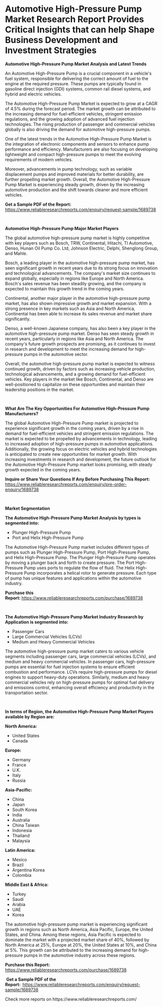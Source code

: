 <p><h1>Automotive High-Pressure Pump Market Research Report Provides Critical Insights that can help Shape Business Development and Investment Strategies</h1></p><p><strong>Automotive High-Pressure Pump Market Analysis and Latest Trends</strong></p>
<p><p>An Automotive High-Pressure Pump is a crucial component in a vehicle's fuel system, responsible for delivering the correct amount of fuel to the engine at the required pressure. These pumps are typically found in gasoline direct injection (GDI) systems, common rail diesel systems, and hybrid and electric vehicles.</p><p>The Automotive High-Pressure Pump Market is expected to grow at a CAGR of 4.5% during the forecast period. The market growth can be attributed to the increasing demand for fuel-efficient vehicles, stringent emission regulations, and the growing adoption of advanced fuel injection technologies. The rising production of passenger and commercial vehicles globally is also driving the demand for automotive high-pressure pumps.</p><p>One of the latest trends in the Automotive High-Pressure Pump Market is the integration of electronic components and sensors to enhance pump performance and efficiency. Manufacturers are also focusing on developing lightweight and compact high-pressure pumps to meet the evolving requirements of modern vehicles.</p><p>Moreover, advancements in pump technology, such as variable displacement pumps and improved materials for better durability, are further propelling market growth. Overall, the Automotive High-Pressure Pump Market is experiencing steady growth, driven by the increasing automotive production and the shift towards cleaner and more efficient vehicles.</p></p>
<p><strong>Get a Sample PDF of the Report:&nbsp;</strong> <a href="https://www.reliableresearchreports.com/enquiry/request-sample/1689738">https://www.reliableresearchreports.com/enquiry/request-sample/1689738</a></p>
<p>&nbsp;</p>
<p><strong>Automotive High-Pressure Pump Major Market Players</strong></p>
<p><p>The global automotive high-pressure pump market is highly competitive with key players such as Bosch, TRW, Continental, Hitachi, TI Automotive, Denso, Hunan Oil Pump Co. Ltd, Johnson Electric, Delphi, Shenglong Group, and Mahle.</p><p>Bosch, a leading player in the automotive high-pressure pump market, has seen significant growth in recent years due to its strong focus on innovation and technological advancements. The company's market size continues to expand globally, especially in regions like Europe and North America. Bosch's sales revenue has been steadily growing, and the company is expected to maintain this growth trend in the coming years.</p><p>Continental, another major player in the automotive high-pressure pump market, has also shown impressive growth and market expansion. With a strong presence in key markets such as Asia and North America, Continental has been able to increase its sales revenue and market share significantly.</p><p>Denso, a well-known Japanese company, has also been a key player in the automotive high-pressure pump market. Denso has seen steady growth in recent years, particularly in regions like Asia and North America. The company's future growth prospects are promising, as it continues to invest in research and development to meet the increasing demand for high-pressure pumps in the automotive sector.</p><p>Overall, the automotive high-pressure pump market is expected to witness continued growth, driven by factors such as increasing vehicle production, technological advancements, and a growing demand for fuel-efficient vehicles. Key players in the market like Bosch, Continental, and Denso are well-positioned to capitalize on these opportunities and maintain their leadership positions in the market.</p></p>
<p>&nbsp;</p>
<p><strong>What Are The Key Opportunities For Automotive High-Pressure Pump Manufacturers?</strong></p>
<p><p>The global Automotive High-Pressure Pump market is projected to experience significant growth in the coming years, driven by a rise in demand for fuel-efficient vehicles and stringent emission regulations. The market is expected to be propelled by advancements in technology, leading to increased adoption of high-pressure pumps in automotive applications. Additionally, the growing focus on electric vehicles and hybrid technologies is anticipated to create new opportunities for market growth. With increasing investments in research and development, the future outlook for the Automotive High-Pressure Pump market looks promising, with steady growth expected in the coming years.</p></p>
<p><strong>Inquire or Share Your Questions If Any Before Purchasing This Report:</strong> <a href="https://www.reliableresearchreports.com/enquiry/pre-order-enquiry/1689738">https://www.reliableresearchreports.com/enquiry/pre-order-enquiry/1689738</a></p>
<p>&nbsp;</p>
<p><strong>Market Segmentation</strong></p>
<p><strong>The Automotive High-Pressure Pump Market Analysis by types is segmented into:</strong></p>
<p><ul><li>Plunger High-Pressure Pump</li><li>Port and Helix High-Pressure Pump</li></ul></p>
<p><p>The Automotive High-Pressure Pump market includes different types of pumps such as Plunger High-Pressure Pump, Port High-Pressure Pump, and Helix High-Pressure Pump. The Plunger High-Pressure Pump operates by moving a plunger back and forth to create pressure. The Port High-Pressure Pump uses ports to regulate the flow of fluid. The Helix High-Pressure Pump incorporates a helical rotor to generate pressure. Each type of pump has unique features and applications within the automotive industry.</p></p>
<p><strong>Purchase this Report:&nbsp;</strong><a href="https://www.reliableresearchreports.com/purchase/1689738">https://www.reliableresearchreports.com/purchase/1689738</a></p>
<p>&nbsp;</p>
<p><strong>The Automotive High-Pressure Pump Market Industry Research by Application is segmented into:</strong></p>
<p><ul><li>Passenger Cars</li><li>Large Commercial Vehicles (LCVs)</li><li>Medium and Heavy Commercial Vehicles</li></ul></p>
<p><p>The automotive high-pressure pump market caters to various vehicle segments including passenger cars, large commercial vehicles (LCVs), and medium and heavy commercial vehicles. In passenger cars, high-pressure pumps are essential for fuel injection systems to ensure efficient combustion and performance. LCVs require high-pressure pumps for diesel engines to support heavy-duty operations. Similarly, medium and heavy commercial vehicles rely on high-pressure pumps for optimal fuel delivery and emissions control, enhancing overall efficiency and productivity in the transportation sector.</p></p>
<p>&nbsp;</p>
<p><strong>In terms of Region, the Automotive High-Pressure Pump Market Players available by Region are:</strong></p>
<p>
    <p> <strong> North America: </strong>
        <ul>
            <li>United States</li>
            <li>Canada</li>
        </ul>
        </p> 
    <p> <strong> Europe: </strong>
        <ul>
            <li>Germany</li>
            <li>France</li>
            <li>U.K.</li>
            <li>Italy</li>
            <li>Russia</li>
        </ul>
        </p> 
    <p> <strong> Asia-Pacific: </strong>
        <ul>
            <li>China</li>
            <li>Japan</li>
            <li>South Korea</li>
            <li>India</li>
            <li>Australia</li>
            <li>China Taiwan</li>
            <li>Indonesia</li>
            <li>Thailand</li>
            <li>Malaysia</li>
        </ul>
        </p> 
    <p> <strong> Latin America: </strong>
        <ul>
            <li>Mexico</li>
            <li>Brazil</li>
            <li>Argentina Korea</li>
            <li>Colombia</li>
        </ul>
        </p> 
    <p> <strong> Middle East & Africa: </strong>
        <ul>
            <li>Turkey</li>
            <li>Saudi</li>
            <li>Arabia</li>
            <li>UAE</li>
            <li>Korea</li>
        </ul>
    </p>
    </p>
<p><p>The automotive high-pressure pump market is experiencing significant growth in regions such as North America, Asia Pacific, Europe, the United States, and China. Among these regions, Asia Pacific is expected to dominate the market with a projected market share of 40%, followed by North America at 25%, Europe at 20%, the United States at 10%, and China at 5%. This growth can be attributed to the increasing demand for high-pressure pumps in the automotive industry across these regions.</p></p>
<p><strong>Purchase this Report: </strong><a href="https://www.reliableresearchreports.com/purchase/1689738">https://www.reliableresearchreports.com/purchase/1689738</a></p>
<p>&nbsp;<strong>Get a Sample PDF of the Report:&nbsp;&nbsp;</strong><a href="https://www.reliableresearchreports.com/enquiry/request-sample/1689738">https://www.reliableresearchreports.com/enquiry/request-sample/1689738</a></p>
<p><strong></strong></p>
<p>Check more reports on https://www.reliableresearchreports.com/</p>